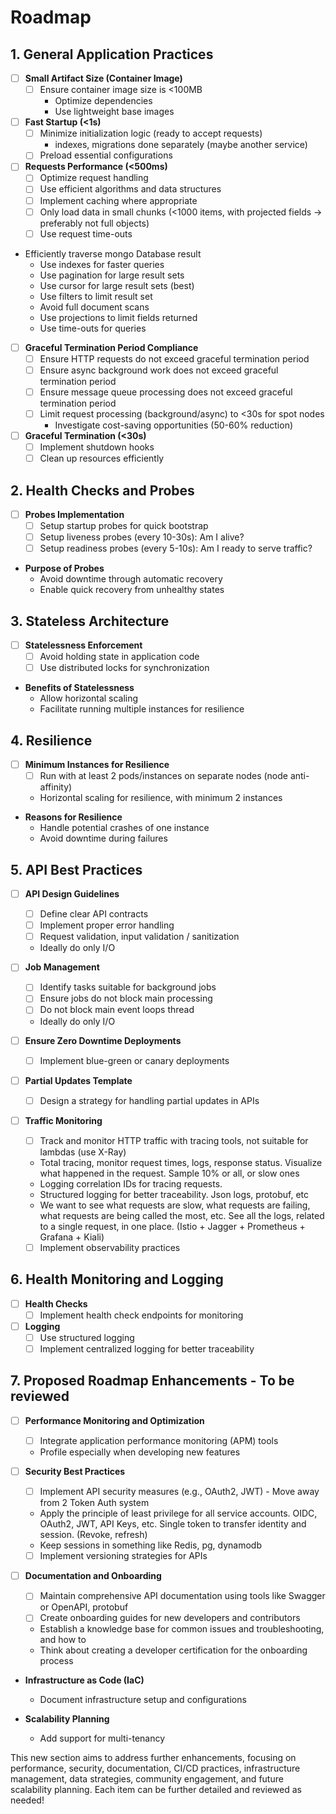# Roadmap

## 1. General Application Practices

- [ ] **Small Artifact Size (Container Image)**
    - [ ] Ensure container image size is <100MB
        - Optimize dependencies
        - Use lightweight base images

- [ ] **Fast Startup (<1s)**
    - [ ] Minimize initialization logic (ready to accept requests)
        - indexes, migrations done separately (maybe another service)
    - [ ] Preload essential configurations

- [ ] **Requests Performance (<500ms)**
    - [ ] Optimize request handling
    - [ ] Use efficient algorithms and data structures
    - [ ] Implement caching where appropriate
    - [ ] Only load data in small chunks (<1000 items, with projected fields -> preferably not full objects)
    - [ ] Use request time-outs

- Efficiently traverse mongo Database result
    - Use indexes for faster queries
    - Use pagination for large result sets
    - Use cursor for large result sets (best)
    - Use filters to limit result set
    - Avoid full document scans
    - Use projections to limit fields returned
    - Use time-outs for queries

- [ ] **Graceful Termination Period Compliance**
    - [ ] Ensure HTTP requests do not exceed graceful termination period
    - [ ] Ensure async background work does not exceed graceful termination period
    - [ ] Ensure message queue processing does not exceed graceful termination period
    - [ ] Limit request processing (background/async) to <30s for spot nodes
        - Investigate cost-saving opportunities (50-60% reduction)

- [ ] **Graceful Termination (<30s)**
    - [ ] Implement shutdown hooks
    - [ ] Clean up resources efficiently

## 2. Health Checks and Probes

- [ ] **Probes Implementation**
    - [ ] Setup startup probes for quick bootstrap
    - [ ] Setup liveness probes (every 10-30s): Am I alive?
    - [ ] Setup readiness probes (every 5-10s): Am I ready to serve traffic?

- **Purpose of Probes**
    - Avoid downtime through automatic recovery
    - Enable quick recovery from unhealthy states

## 3. Stateless Architecture

- [ ] **Statelessness Enforcement**
    - [ ] Avoid holding state in application code
    - [ ] Use distributed locks for synchronization

- **Benefits of Statelessness**
    - Allow horizontal scaling
    - Facilitate running multiple instances for resilience

## 4. Resilience

- [ ] **Minimum Instances for Resilience**
    - [ ] Run with at least 2 pods/instances on separate nodes (node anti-affinity)
    - Horizontal scaling for resilience, with minimum 2 instances

- **Reasons for Resilience**
    - Handle potential crashes of one instance
    - Avoid downtime during failures

## 5. API Best Practices

- [ ] **API Design Guidelines**
    - [ ] Define clear API contracts
    - [ ] Implement proper error handling
    - [ ] Request validation, input validation / sanitization
    - Ideally do only I/O

- [ ] **Job Management**
    - [ ] Identify tasks suitable for background jobs
    - [ ] Ensure jobs do not block main processing
    - [ ] Do not block main event loops thread
    - Ideally do only I/O

- [ ] **Ensure Zero Downtime Deployments**
    - [ ] Implement blue-green or canary deployments

- [ ] **Partial Updates Template**
    - [ ] Design a strategy for handling partial updates in APIs

- [ ] **Traffic Monitoring**
    - [ ] Track and monitor HTTP traffic with tracing tools, not suitable for lambdas (use X-Ray)
    - Total tracing, monitor request times, logs, response status. Visualize what happened in the request. Sample 10% or all, or slow ones
    - Logging correlation IDs for tracing requests.
    - Structured logging for better traceability. Json logs, protobuf, etc
    - We want to see what requests are slow, what requests are failing, what requests are being called the most, etc. See all the logs, related to a single request, in one place. (Istio + Jagger + Prometheus + Grafana + Kiali)
    - [ ] Implement observability practices

## 6. Health Monitoring and Logging

- [ ] **Health Checks**
    - [ ] Implement health check endpoints for monitoring

- [ ] **Logging**
    - [ ] Use structured logging
    - [ ] Implement centralized logging for better traceability

## 7. Proposed Roadmap Enhancements - To be reviewed

- [ ] **Performance Monitoring and Optimization**
    - [ ] Integrate application performance monitoring (APM) tools
    - Profile especially when developing new features

- [ ] **Security Best Practices**
    - [ ] Implement API security measures (e.g., OAuth2, JWT) - Move away from 2 Token Auth system
    - Apply the principle of least privilege for all service accounts. OIDC, OAuth2, JWT, API Keys, etc. Single token to transfer identity and session. (Revoke, refresh)
    - Keep sessions in something like Redis, pg, dynamodb
    - [ ] Implement versioning strategies for APIs

- [ ] **Documentation and Onboarding**
    - [ ] Maintain comprehensive API documentation using tools like Swagger or OpenAPI, protobuf
    - [ ] Create onboarding guides for new developers and contributors
    - Establish a knowledge base for common issues and troubleshooting, and how to
    - Think about creating a developer certification for the onboarding process

- **Infrastructure as Code (IaC)**
    - Document infrastructure setup and configurations

- **Scalability Planning**
    - Add support for multi-tenancy

This new section aims to address further enhancements, focusing on performance, security, documentation, CI/CD practices, infrastructure management, data strategies, community engagement, and future scalability planning. Each item can be further detailed and reviewed as needed!
